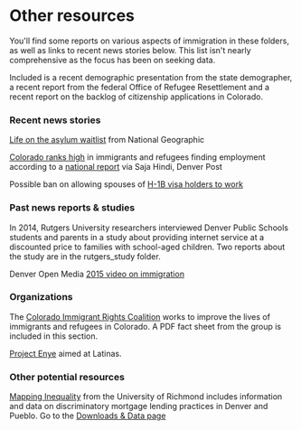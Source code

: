 # Other resources

You'll find some reports on various aspects of immigration in these folders, as well as links to recent news stories below. This list isn't nearly comprehensive as the focus has been on seeking data.

Included is a recent demographic presentation from the state demographer, a recent report from the federal Office of Refugee Resettlement and a recent report on the backlog of citizenship applications in Colorado.

### Recent news stories

[Life on the asylum waitlist](https://www.nationalgeographic.com/culture/2019/09/life-united-states-asylum-waitlist-long-dangerous/) from National Geographic

[Colorado ranks high](https://www.denverpost.com/2019/09/16/colorado-immigrants-refugees-employment-2019-report/) in immigrants and refugees finding employment according to a [national report](https://drive.google.com/file/d/1Nb0-jVpEc3oD0lNWkRftPrs7EUNAFtcZ/view) via Saja Hindi, Denver Post

Possible ban on allowing spouses of [H-1B visa holders to work](https://www.denverpost.com/2019/09/18/h-1b-visa-h4-spouses-work-ban-spring/?utm_source=feedburner&utm_medium=feed&utm_campaign=Feed%3A+dp-politics+%28Denver+Post%3A+Politics%3A+All+Political+News%29)

### Past news reports & studies

In 2014, Rutgers University researchers interviewed Denver Public Schools students and parents in a study about providing internet service at a discounted price to families with school-aged children. Two reports about the study are in the rutgers_study folder.

Denver Open Media [2015 video on immigration](https://www.denveropenmedia.org/shows/opening-inclusiveness-immigration)

### Organizations

The [Colorado Immigrant Rights Coalition](http://coloradoimmigrant.org/) works to improve the lives of immigrants and refugees in Colorado. A PDF fact sheet from the group is included in this section.

[Project Enye](https://projectenye.com/) aimed at Latinas.

### Other potential resources

[Mapping Inequality](https://dsl.richmond.edu/panorama/redlining/#loc=4/39.612/-101.237) from the University of Richmond includes information and data on discriminatory mortgage lending practices in Denver and Pueblo. Go to the [Downloads & Data page](https://dsl.richmond.edu/panorama/redlining/#loc=5/41.245/-105.469&text=downloads)

